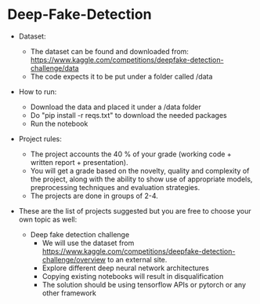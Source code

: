 # Deep-Fake-Detection

- Dataset:

  - The dataset can be found and downloaded from: https://www.kaggle.com/competitions/deepfake-detection-challenge/data
  - The code expects it to be put under a folder called /data

- How to run:
  - Download the data and placed it under a /data folder
  - Do "pip install -r reqs.txt" to download the needed packages
  - Run the notebook

- Project rules:

  - The project accounts the 40 % of your grade (working code + written report + presentation).
  - You will get a grade based on the novelty, quality and complexity of the project, along with the ability to show use of appropriate models, preprocessing techniques and evaluation strategies.
  - The projects are done in groups of 2-4.


- These are the list of projects suggested but you are free to choose your own topic as well:
  - Deep fake detection challenge
    - We will use the dataset from https://www.kaggle.com/competitions/deepfake-detection-challenge/overview to an external site.
    - Explore different deep neural network architectures
    - Copying existing notebooks will result in disqualification
    - The solution should be using tensorflow APIs or pytorch or any other framework
